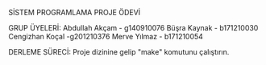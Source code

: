 SİSTEM PROGRAMLAMA PROJE ÖDEVİ

GRUP ÜYELERİ:
Abdullah Akçam - g140910076
Büşra Kaynak - b171210030
Cengizhan Koçal -g201210376
Merve Yılmaz -  b171210054

DERLEME SÜRECİ:
Proje dizinine gelip "make" komutunu çalıştırın.
